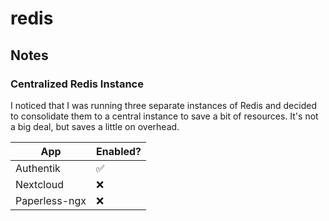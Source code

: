 # redis

## Notes

### Centralized Redis Instance

I noticed that I was running three separate instances of Redis and decided to consolidate them to a central instance to save a bit of resources.  It's not a big deal, but saves a little on overhead.

|App|Enabled?|
|-|-|
|Authentik|✅|
|Nextcloud|❌|
|Paperless-ngx|❌|
